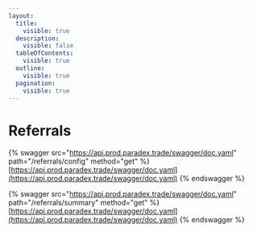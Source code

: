 ```yaml
---
layout:
  title:
    visible: true
  description:
    visible: false
  tableOfContents:
    visible: true
  outline:
    visible: true
  pagination:
    visible: true
---
```


# Referrals



{% swagger src="https://api.prod.paradex.trade/swagger/doc.yaml" path="/referrals/config" method="get" %}
[https://api.prod.paradex.trade/swagger/doc.yaml](https://api.prod.paradex.trade/swagger/doc.yaml)
{% endswagger %}

{% swagger src="https://api.prod.paradex.trade/swagger/doc.yaml" path="/referrals/summary" method="get" %}
[https://api.prod.paradex.trade/swagger/doc.yaml](https://api.prod.paradex.trade/swagger/doc.yaml)
{% endswagger %}
